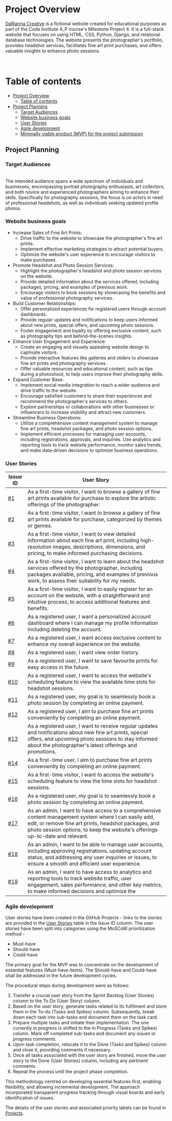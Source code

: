 # **Project Overview**

[DaRianna Creative](#) is a fictional website created for educational purposes as part of the Code Institute 4_P course's Milestone Project 4. It is a full-stack website that focuses on using HTML, CSS, Python, Django, and relational database technologies. The website presents the photographer's portfolio, provides headshot services, facilitates fine art print purchases, and offers valuable insights to enhance photo sessions. <br>
 

<br>

# Table of contents
* [Project Overview](#project-overview)
    * [Table of contents](#table-of-contents)
* [Project Planning](#project-planning)
    * [Target Audiences](#target-audiences)
    * [Website business goals](#website-business-goals)
    * [User Stories](#user-stories)
    * [Agile development](#agile-development)
    * [Minimally viable product (MVP) for the project submission](#minimally-viable-product-mvp-for-the-project-submission)

## Project Planning

### Target Audiences
<br>
The intended audience spans a wide spectrum of individuals and businesses, encompassing portrait photography enthusiasts, art collectors, and both novice and experienced photographers aiming to enhance their skills. Specifically for photography sessions, the focus is on actors in need of professional headshots, as well as individuals seeking updated profile photos.
<br>

### Website business goals
- Increase Sales of Fine Art Prints:
    - Drive traffic to the website to showcase the photographer's fine art prints.
    - Implement effective marketing strategies to attract potential buyers.
    - Optimize the website's user experience to encourage visitors to make purchases.
- Promote Headshot and Photo Session Services:
    - Highlight the photographer's headshot and photo session services on the website.
    - Provide detailed information about the services offered, including packages, pricing, and examples of previous work.
    - Encourage visitors to book sessions by showcasing the benefits and value of professional photography services.
- Build Customer Relationships:
    - Offer personalized experiences for registered users through account dashboards.
    - Provide regular updates and notifications to keep users informed about new prints, special offers, and upcoming photo sessions.
    - Foster engagement and loyalty by offering exclusive content, such as photography tips and behind-the-scenes insights.
- Enhance User Engagement and Experience:
    - Create an engaging and visually appealing website design to captivate visitors.
    - Provide interactive features like galleries and sliders to showcase fine art prints and photography services.
    - Offer valuable resources and educational content, such as tips during a photoshoot, to help users improve their photography skills.
- Expand Customer Base:
    - Implement social media integration to reach a wider audience and drive traffic to the website.
    - Encourage satisfied customers to share their experiences and recommend the photographer's services to others.
    - Explore partnerships or collaborations with other businesses or influencers to increase visibility and attract new customers.
- Streamline Business Operations:
    - Utilize a comprehensive content management system to manage fine art prints, headshot packages, and photo session options.
    - Implement efficient processes for managing user accounts, including registrations, approvals, and inquiries.
    Use analytics and reporting tools to track website performance, monitor sales trends, and make data-driven decisions to optimize business operations.

### User Stories

| Issue ID | User Story |
|----------|------------|
| [#1](https://github.com/AleksandrAtr/darianna-creative/issues/2) | As a first-time visitor, I want to browse a gallery of fine art prints available for purchase to explore the artistic offerings of the photographer. |
| [#2](https://github.com/AleksandrAtr/darianna-creative/issues/3) | As a first-time visitor, I want to browse a gallery of fine art prints available for purchase, categorized by themes or genres. |
| [#3](https://github.com/AleksandrAtr/darianna-creative/issues/4) | As a first-time visitor, I want to view detailed information about each fine art print, including high-resolution images, descriptions, dimensions, and pricing, to make informed purchasing decisions. |
| [#4](https://github.com/AleksandrAtr/darianna-creative/issues/5) | As a first-time visitor, I want to learn about the headshot services offered by the photographer, including packages available, pricing, and examples of previous work, to assess their suitability for my needs. |
| [#5](https://github.com/AleksandrAtr/darianna-creative/issues/6) | As a first-time visitor, I want to easily register for an account on the website, with a straightforward and intuitive process, to access additional features and benefits. |
| [#6](https://github.com/AleksandrAtr/darianna-creative/issues/7) | As a registered user, I want a personalized account dashboard where I can manage my profile information including deleting the account. |
| [#7](https://github.com/AleksandrAtr/darianna-creative/issues/8) | As a registered user, I want access exclusive content to enhance my overall experience on the website. |
| [#8](https://github.com/AleksandrAtr/darianna-creative/issues/9) | As a registered user, I want view order history. |
| [#9](https://github.com/AleksandrAtr/darianna-creative/issues/10) | As a registered user, I want to save favourite prints for easy access in the future. |
| [#10](https://github.com/AleksandrAtr/darianna-creative/issues/11) | As a registered user, I want to access the website's scheduling feature to view the available time slots for headshot sessions. |
| [#11](https://github.com/AleksandrAtr/darianna-creative/issues/12) | As a registered user, my goal is to seamlessly book a photo session by completing an online payment. |
| [#12](https://github.com/AleksandrAtr/darianna-creative/issues/13) | As a registered user, I aim to purchase fine art prints conveniently by completing an online payment. |
| [#13](https://github.com/AleksandrAtr/darianna-creative/issues/14) | As a registered user, I want to receive regular updates and notifications about new fine art prints, special offers, and upcoming photo sessions to stay informed about the photographer's latest offerings and promotions. |
| [#14](https://github.com/AleksandrAtr/darianna-creative/issues/15) | As a first-time user, I aim to purchase fine art prints conveniently by completing an online payment. |
| [#15](https://github.com/AleksandrAtr/darianna-creative/issues/16) | As a first-time visitor, I want to access the website's scheduling feature to view the time slots for headshot sessions. |
| [#16](https://github.com/AleksandrAtr/darianna-creative/issues/17) | As a registered user, my goal is to seamlessly book a photo session by completing an online payment. |
| [#17](https://github.com/AleksandrAtr/darianna-creative/issues/18) | As an admin, I want to have access to a comprehensive content management system where I can easily add, edit, or remove fine art prints, headshot packages, and photo session options, to keep the website's offerings up-to-date and relevant. |
| [#18](https://github.com/AleksandrAtr/darianna-creative/issues/19) | As an admin, I want to be able to manage user accounts, including approving registrations, updating account status, and addressing any user inquiries or issues, to ensure a smooth and efficient user experience. |
| [#19](https://github.com/AleksandrAtr/darianna-creative/issues/20) | As an admin, I want to have access to analytics and reporting tools to track website traffic, user engagement, sales performance, and other key metrics, to make informed decisions and optimize the

### Agile development
User stories have been created in the GitHub Projects - links to the stories are provided in the [User Stories](#user-stories) table in the Issue ID column. The user stories have been split into categories using the MoSCoW prioritization method -
- Must-have
- Should-have 
- Could-have

The primary goal for the MVP was to concentrate on the development of essential features (Must-have items). The Should-have and Could-have shall be addressed in the future development cycles.

The procedural steps during development were as follows:

1. Transfer a crucial user story from the Sprint Backlog (User Stories) column to the To Do (User Story) column.
1. Based on the user story, generate tasks related to its fulfilment and store them in the To-do (Tasks and Spikes) column. Subsequently, break down each task into sub-tasks and document them on the task card.
1. Prepare multiple tasks and initiate their implementation. The one currently in progress is shifted to the In Progress (Tasks and Spikes) column. Mark off completed sub-tasks and document any issues or progress comments.
1. Upon task completion, relocate it to the Done (Tasks and Spikes) column and close it, providing comments if necessary.
1. Once all tasks associated with the user story are finished, move the user story to the Done (User Stories) column, including any pertinent comments.
1. Repeat the process until the project phase completion. 

This methodology centred on developing essential features first, enabling flexibility, and allowing incremental development. The approach incorporated transparent progress tracking through visual boards and early identification of issues. 

The details of the user stories and associated priority labels can be found in [Projects](https://github.com/users/AleksandrAtr/projects/2/views/3?filterQuery=-status%3A%22Awaiting+Review+%28Tasks+and+Spikes%29%22).